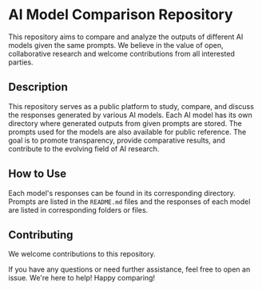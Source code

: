 # AI Model Comparison Repository

This repository aims to compare and analyze the outputs of different AI models given the same prompts. We believe in the value of open, collaborative research and welcome contributions from all interested parties.

## Description

This repository serves as a public platform to study, compare, and discuss the responses generated by various AI models. Each AI model has its own directory where generated outputs from given prompts are stored. The prompts used for the models are also available for public reference. The goal is to promote transparency, provide comparative results, and contribute to the evolving field of AI research.

## How to Use

Each model's responses can be found in its corresponding directory. Prompts are listed in the `README.md` files and the responses of each model are listed in corresponding folders or files.

## Contributing

We welcome contributions to this repository.

If you have any questions or need further assistance, feel free to open an issue. We're here to help! Happy comparing!
